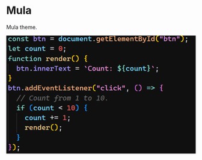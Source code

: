 # Mula

Mula theme.

![JavaScript code editor showing syntax-highlighted programming code with dark theme and colorful syntax highlighting](https://github.com/chatrapathikarthik/Mula/blob/main/js-snippet.png)
